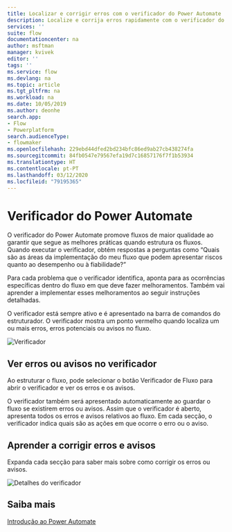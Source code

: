 ```yaml
---
title: Localizar e corrigir erros com o verificador do Power Automate | Microsoft Docs
description: Localize e corrija erros rapidamente com o verificador do Power Automate.
services: ''
suite: flow
documentationcenter: na
author: msftman
manager: kvivek
editor: ''
tags: ''
ms.service: flow
ms.devlang: na
ms.topic: article
ms.tgt_pltfrm: na
ms.workload: na
ms.date: 10/05/2019
ms.author: deonhe
search.app:
- Flow
- Powerplatform
search.audienceType:
- flowmaker
ms.openlocfilehash: 229ebd44dfed2bd234bfc86ed9ab27cb438274fa
ms.sourcegitcommit: 84fb0547e79567efa19d7c16857176f7f1b53934
ms.translationtype: HT
ms.contentlocale: pt-PT
ms.lasthandoff: 03/12/2020
ms.locfileid: "79195365"
---
```

# <a name="the-power-automate-checker"></a>Verificador do Power Automate


O verificador do Power Automate promove fluxos de maior qualidade ao garantir que segue as melhores práticas quando estrutura os fluxos. Quando executar o verificador, obtém respostas a perguntas como “Quais são as áreas da implementação do meu fluxo que podem apresentar riscos quanto ao desempenho ou à fiabilidade?”

Para cada problema que o verificador identifica, aponta para as ocorrências específicas dentro do fluxo em que deve fazer melhoramentos. Também vai aprender a implementar esses melhoramentos ao seguir instruções detalhadas.

O verificador está sempre ativo e é apresentado na barra de comandos do estruturador. O verificador mostra um ponto vermelho quando localiza um ou mais erros, erros potenciais ou avisos no fluxo.

![Verificador](media/checker/checker-in-designer.png "Verificador")


## <a name="view-errors-or-warnings-in-the-checker"></a>Ver erros ou avisos no verificador

Ao estruturar o fluxo, pode selecionar o botão Verificador de Fluxo para abrir o verificador e ver os erros e os avisos. 

O verificador também será apresentado automaticamente ao guardar o fluxo se existirem erros ou avisos.  Assim que o verificador é aberto, apresenta todos os erros e avisos relativos ao fluxo. Em cada secção, o verificador indica quais são as ações em que ocorre o erro ou o aviso. 

## <a name="learn-to-fix-errors-and-warnings"></a>Aprender a corrigir erros e avisos

Expanda cada secção para saber mais sobre como corrigir os erros ou avisos.

![Detalhes do verificador](media/checker/checker-detail.png "Detalhes do verificador")

## <a name="learn-more"></a>Saiba mais

[Introdução ao Power Automate](getting-started.md)



